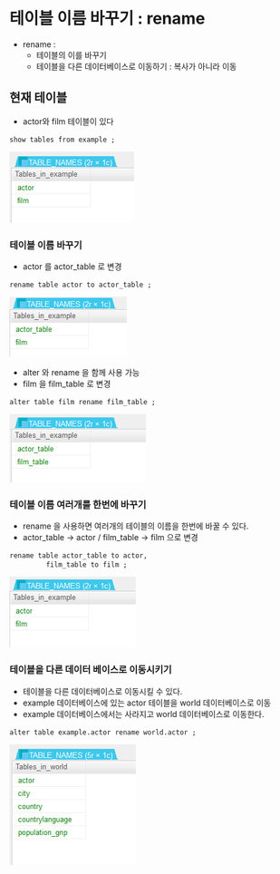 # 테이블 이름 바꾸기 : rename
- rename :
   - 테이블의 이를 바꾸기
   - 테이블을 다른 데이터베이스로 이동하기 : 복사가 아니라 이동

## 현재 테이블
- actor와 film 테이블이 있다
```
show tables from example ; 
```
![rename_1.PNG](./images/rename_1.PNG)

### 테이블 이름 바꾸기
- actor 를 actor_table 로 변경
```
rename table actor to actor_table ;
```
![rename_2.PNG](./images/rename_2.PNG)

- alter 와 rename 을 함께 사용 가능
- film 을 film_table 로 변경
```
alter table film rename film_table ;
```
![rename_3.PNG](./images/rename_3.PNG)

### 테이블 이름 여러개를 한번에 바꾸기
- rename 을 사용하면 여러개의 테이블의 이름을 한번에 바꿀 수 있다.
- actor_table -> actor / film_table -> film 으로 변경
```
rename table actor_table to actor,
	     film_table to film ;
```
![rename_4.PNG](./images/rename_4.PNG)

### 테이블을 다른 데이터 베이스로 이동시키기
- 테이블을 다른 데이터베이스로 이동시킬 수 있다.
- example 데이터베이스에 있는 actor 테이블을 world 데이터베이스로 이동
- example 데이터베이스에서는 사라지고 world 데이터베이스로 이동한다.
```
alter table example.actor rename world.actor ;
```
![rename_5.PNG](./images/rename_5.PNG)

